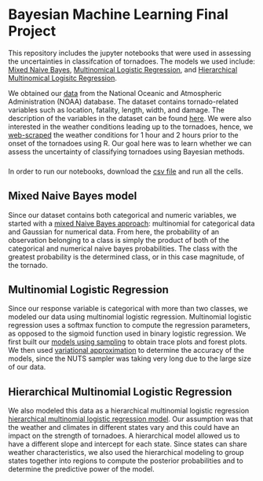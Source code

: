 # Bayesian Machine Learning Final Project

This repository includes the jupyter notebooks that were used in assessing the uncertainties in classifcation of tornadoes. The models we used include: [Mixed Naive Bayes](https://github.com/prabsingh1/bayesian_tornado/blob/main/tornados-Naive%20Bayes.ipynb), [Multinomical Logistic Regression](https://github.com/prabsingh1/bayesian_tornado/blob/main/tornados-Naive%20Bayes.ipynb), and [Hierarchical Multinomical Logisitc Regression](https://github.com/prabsingh1/bayesian_tornado/blob/main/tornados-hierarchical.ipynb). 

We obtained our [data](https://github.com/prabsingh1/bayesian_tornado/blob/main/1950-2018_all_tornadoes.csv) from the National Oceanic and Atmospheric Administration (NOAA) database. The dataset contains tornado-related variables such as location, fatality, length, width, and damage. The description of the variables in the dataset can be found [here](https://github.com/prabsingh1/bayesian_tornado/blob/main/SPC_severe_database_description.pdf). We were also interested in the weather conditions leading up to the tornadoes, hence, we [web-scraped](https://github.com/prabsingh1/bayesian_tornado/blob/main/tornado_obs_combining.R) the weather conditions for 1 hour and 2 hours prior to the onset of the tornadoes using R. Our goal here was to learn whether we can assess the uncertainty of classifying tornadoes using Bayesian methods. 

###

In order to run our notebooks, download the [csv file](https://github.com/prabsingh1/bayesian_tornado/blob/main/combined_tornado_weather_clean.csv) and run all the cells. 

## Mixed Naive Bayes model

Since our dataset contains both categorical and numeric variables, we started with a [mixed Naive Bayes approach](https://github.com/prabsingh1/bayesian_tornado/blob/main/tornados-Naive%20Bayes.ipynb): multinomial for categorical data and Gaussian for numerical data. From here, the probability of an observation belonging to a class is simply the product of both of the categorical and numerical naive bayes probabilities. The class with the greatest probability is the determined class, or in this case magnitude, of the tornado. 

## Multinomial Logistic Regression 

Since our response variable is categorical with more than two classes, we modeled our data using multinomial logistic regression. Multinomial logistic regression uses a softmax function to compute the regression parameters, as opposed to the sigmoid function used in binary logistic regression. We first built our [models using sampling](https://github.com/prabsingh1/bayesian_tornado/blob/main/multinomial_sampling.ipynb) to obtain trace plots and forest plots. We then used [variational approximation](https://github.com/prabsingh1/bayesian_tornado/blob/main/multinomial_variational_approx.ipynb) to determine the accuracy of the models, since the NUTS sampler was taking very long due to the large size of our data. 


## Hierarchical Multinomial Logistic Regression 

We also modeled this data as a hierarchical multinomial logistic regression [hierarchical multinomial logistic regression model](https://github.com/prabsingh1/bayesian_tornado/blob/main/tornados-hierarchical.ipynb). Our assumption was that the weather and climates in different states vary and this could have an impact on the strength of tornadoes. A hierarchical model allowed us to have a different slope and intercept for each state. Since states can share weather characteristics, we also used the hierarchical modeling to group states together into regions to compute the posterior probabilities and to determine the predictive power of the model.  

